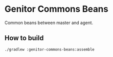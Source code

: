 # Genitor Commons Beans

Common beans between master and agent.

## How to build

```bash
./gradlew :genitor-commons-beans:assemble
```
